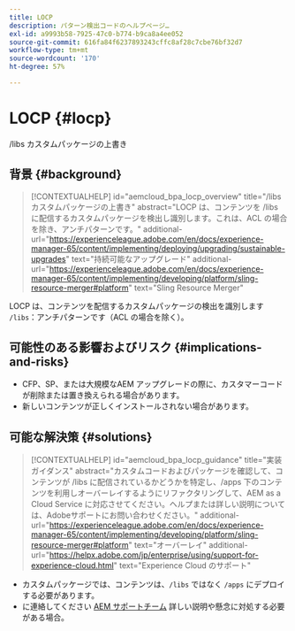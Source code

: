 ```yaml
---
title: LOCP
description: パターン検出コードのヘルプページ…
exl-id: a9993b58-7925-47c0-b774-b9ca8a4ee052
source-git-commit: 616fa84f6237893243cffc8af28c7cbe76bf32d7
workflow-type: tm+mt
source-wordcount: '170'
ht-degree: 57%

---
```


# LOCP {#locp}

/libs カスタムパッケージの上書き

## 背景 {#background}

>[!CONTEXTUALHELP]
>id="aemcloud_bpa_locp_overview"
>title="/libs カスタムパッケージの上書き"
>abstract="LOCP は、コンテンツを /libs に配信するカスタムパッケージを検出し識別します。これは、ACL の場合を除き、アンチパターンです。"
>additional-url="https://experienceleague.adobe.com/en/docs/experience-manager-65/content/implementing/deploying/upgrading/sustainable-upgrades" text="持続可能なアップグレード"
>additional-url="https://experienceleague.adobe.com/en/docs/experience-manager-65/content/implementing/developing/platform/sling-resource-merger#platform" text="Sling Resource Merger"

LOCP は、コンテンツを配信するカスタムパッケージの検出を識別します `/libs`：アンチパターンです（ACL の場合を除く）。

## 可能性のある影響およびリスク {#implications-and-risks}

* CFP、SP、または大規模なAEM アップグレードの際に、カスタマーコードが削除または置き換えられる場合があります。
* 新しいコンテンツが正しくインストールされない場合があります。

## 可能な解決策 {#solutions}

>[!CONTEXTUALHELP]
>id="aemcloud_bpa_locp_guidance"
>title="実装ガイダンス"
>abstract="カスタムコードおよびパッケージを確認して、コンテンツが /libs に配信されているかどうかを特定し、/apps 下のコンテンツを利用しオーバーレイするようにリファクタリングして、AEM as a Cloud Service に対応させてください。ヘルプまたは詳しい説明については、Adobeサポートにお問い合わせください。"
>additional-url="https://experienceleague.adobe.com/en/docs/experience-manager-65/content/implementing/developing/platform/sling-resource-merger#platform" text="オーバーレイ"
>additional-url="https://helpx.adobe.com/jp/enterprise/using/support-for-experience-cloud.html" text="Experience Cloud のサポート"

* カスタムパッケージでは、コンテンツは、`/libs` ではなく `/apps` にデプロイする必要があります。
* に連絡してください [AEM サポートチーム](https://helpx.adobe.com/jp/enterprise/using/support-for-experience-cloud.html) 詳しい説明や懸念に対処する必要がある場合。

